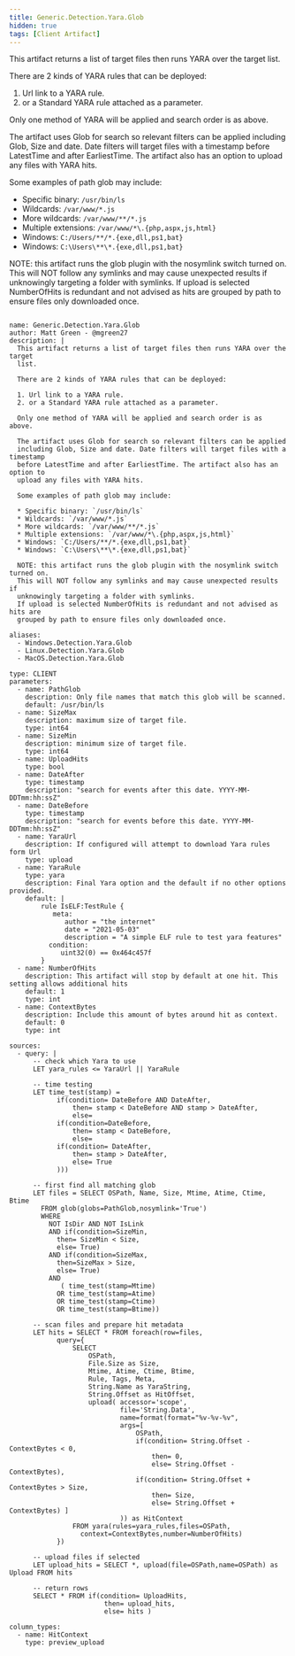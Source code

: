 ```yaml
---
title: Generic.Detection.Yara.Glob
hidden: true
tags: [Client Artifact]
---
```


This artifact returns a list of target files then runs YARA over the target
list.

There are 2 kinds of YARA rules that can be deployed:

1. Url link to a YARA rule.
2. or a Standard YARA rule attached as a parameter.

Only one method of YARA will be applied and search order is as above.

The artifact uses Glob for search so relevant filters can be applied
including Glob, Size and date. Date filters will target files with a timestamp
before LatestTime and after EarliestTime. The artifact also has an option to
upload any files with YARA hits.

Some examples of path glob may include:

* Specific binary: `/usr/bin/ls`
* Wildcards: `/var/www/*.js`
* More wildcards: `/var/www/**/*.js`
* Multiple extensions: `/var/www/*\.{php,aspx,js,html}`
* Windows: `C:/Users/**/*.{exe,dll,ps1,bat}`
* Windows: `C:\Users\**\*.{exe,dll,ps1,bat}`

NOTE: this artifact runs the glob plugin with the nosymlink switch turned on.
This will NOT follow any symlinks and may cause unexpected results if
unknowingly targeting a folder with symlinks.
If upload is selected NumberOfHits is redundant and not advised as hits are
grouped by path to ensure files only downloaded once.


<pre><code class="language-yaml">
name: Generic.Detection.Yara.Glob
author: Matt Green - @mgreen27
description: |
  This artifact returns a list of target files then runs YARA over the target
  list.

  There are 2 kinds of YARA rules that can be deployed:

  1. Url link to a YARA rule.
  2. or a Standard YARA rule attached as a parameter.

  Only one method of YARA will be applied and search order is as above.

  The artifact uses Glob for search so relevant filters can be applied
  including Glob, Size and date. Date filters will target files with a timestamp
  before LatestTime and after EarliestTime. The artifact also has an option to
  upload any files with YARA hits.

  Some examples of path glob may include:

  * Specific binary: `/usr/bin/ls`
  * Wildcards: `/var/www/*.js`
  * More wildcards: `/var/www/**/*.js`
  * Multiple extensions: `/var/www/*\.{php,aspx,js,html}`
  * Windows: `C:/Users/**/*.{exe,dll,ps1,bat}`
  * Windows: `C:\Users\**\*.{exe,dll,ps1,bat}`

  NOTE: this artifact runs the glob plugin with the nosymlink switch turned on.
  This will NOT follow any symlinks and may cause unexpected results if
  unknowingly targeting a folder with symlinks.
  If upload is selected NumberOfHits is redundant and not advised as hits are
  grouped by path to ensure files only downloaded once.

aliases:
  - Windows.Detection.Yara.Glob
  - Linux.Detection.Yara.Glob
  - MacOS.Detection.Yara.Glob

type: CLIENT
parameters:
  - name: PathGlob
    description: Only file names that match this glob will be scanned.
    default: /usr/bin/ls
  - name: SizeMax
    description: maximum size of target file.
    type: int64
  - name: SizeMin
    description: minimum size of target file.
    type: int64
  - name: UploadHits
    type: bool
  - name: DateAfter
    type: timestamp
    description: "search for events after this date. YYYY-MM-DDTmm:hh:ssZ"
  - name: DateBefore
    type: timestamp
    description: "search for events before this date. YYYY-MM-DDTmm:hh:ssZ"
  - name: YaraUrl
    description: If configured will attempt to download Yara rules form Url
    type: upload
  - name: YaraRule
    type: yara
    description: Final Yara option and the default if no other options provided.
    default: |
        rule IsELF:TestRule {
           meta:
              author = "the internet"
              date = "2021-05-03"
              description = "A simple ELF rule to test yara features"
          condition:
             uint32(0) == 0x464c457f
        }
  - name: NumberOfHits
    description: This artifact will stop by default at one hit. This setting allows additional hits
    default: 1
    type: int
  - name: ContextBytes
    description: Include this amount of bytes around hit as context.
    default: 0
    type: int

sources:
  - query: |
      -- check which Yara to use
      LET yara_rules &lt;= YaraUrl || YaraRule

      -- time testing
      LET time_test(stamp) =
            if(condition= DateBefore AND DateAfter,
                then= stamp &lt; DateBefore AND stamp &gt; DateAfter,
                else=
            if(condition=DateBefore,
                then= stamp &lt; DateBefore,
                else=
            if(condition= DateAfter,
                then= stamp &gt; DateAfter,
                else= True
            )))

      -- first find all matching glob
      LET files = SELECT OSPath, Name, Size, Mtime, Atime, Ctime, Btime
        FROM glob(globs=PathGlob,nosymlink='True')
        WHERE
          NOT IsDir AND NOT IsLink
          AND if(condition=SizeMin,
            then= SizeMin &lt; Size,
            else= True)
          AND if(condition=SizeMax,
            then=SizeMax &gt; Size,
            else= True)
          AND
             ( time_test(stamp=Mtime)
            OR time_test(stamp=Atime)
            OR time_test(stamp=Ctime)
            OR time_test(stamp=Btime))

      -- scan files and prepare hit metadata
      LET hits = SELECT * FROM foreach(row=files,
            query={
                SELECT
                    OSPath,
                    File.Size as Size,
                    Mtime, Atime, Ctime, Btime,
                    Rule, Tags, Meta,
                    String.Name as YaraString,
                    String.Offset as HitOffset,
                    upload( accessor='scope',
                            file='String.Data',
                            name=format(format="%v-%v-%v",
                            args=[
                                OSPath,
                                if(condition= String.Offset - ContextBytes &lt; 0,
                                    then= 0,
                                    else= String.Offset - ContextBytes),
                                if(condition= String.Offset + ContextBytes &gt; Size,
                                    then= Size,
                                    else= String.Offset + ContextBytes) ]
                            )) as HitContext
                FROM yara(rules=yara_rules,files=OSPath,
                  context=ContextBytes,number=NumberOfHits)
            })

      -- upload files if selected
      LET upload_hits = SELECT *, upload(file=OSPath,name=OSPath) as Upload FROM hits

      -- return rows
      SELECT * FROM if(condition= UploadHits,
                        then= upload_hits,
                        else= hits )

column_types:
  - name: HitContext
    type: preview_upload
</code></pre>

